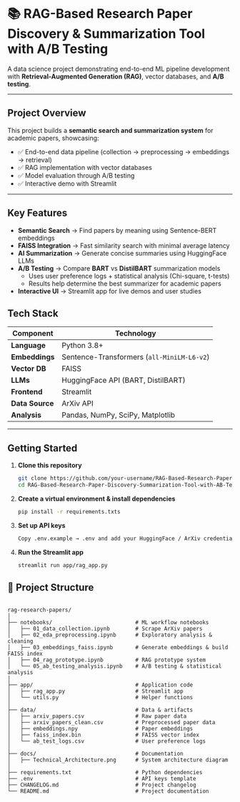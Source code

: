 
# 📚 RAG-Based Research Paper Discovery & Summarization Tool with A/B Testing

A data science project demonstrating end-to-end ML pipeline development with **Retrieval-Augmented Generation (RAG)**, vector databases, and **A/B testing**.

---

##  Project Overview
This project builds a **semantic search and summarization system** for academic papers, showcasing:

- ✅ End-to-end data pipeline (collection → preprocessing → embeddings → retrieval)  
- ✅ RAG implementation with vector databases  
- ✅ Model evaluation through A/B testing  
- ✅ Interactive demo with Streamlit  

---
##  Key Features

- **Semantic Search** → Find papers by meaning using Sentence-BERT embeddings  
- **FAISS Integration** → Fast similarity search with minimal average latency  
- **AI Summarization** → Generate concise summaries using HuggingFace LLMs  
- **A/B Testing** → Compare **BART** vs **DistilBART** summarization models
  - Uses user preference logs + statistical analysis (Chi-square, t-tests)
  - Results help determine the best summarizer for academic papers
- **Interactive UI** → Streamlit app for live demos and user studies  


##  Tech Stack

| Component        | Technology                                   |
|------------------|-----------------------------------------------|
| **Language**     | Python 3.8+                                  |
| **Embeddings**   | Sentence-Transformers (`all-MiniLM-L6-v2`)   |
| **Vector DB**    | FAISS                                        |
| **LLMs**         | HuggingFace API (BART, DistilBART)                   |
| **Frontend**     | Streamlit                                    |
| **Data Source**  | ArXiv API                                    |
| **Analysis**     | Pandas, NumPy, SciPy, Matplotlib             |

---
##  Getting Started

1. **Clone this repository**
   ```bash
   git clone https://github.com/your-username/RAG-Based-Research-Paper-Discovery-Summarization-Tool-with-AB-Testing.git
   cd RAG-Based-Research-Paper-Discovery-Summarization-Tool-with-AB-Testing
2. **Create a virtual environment & install dependencies**
   ```bash
   pip install -r requirements.txts
3. **Set up API keys**
   ```bash
   Copy .env.example → .env and add your HuggingFace / ArXiv credentials.

3. **Run the Streamlit app**
   ```bash
   streamlit run app/rag_app.py

## 📁 Project Structure

```plaintext

rag-research-papers/
│
├── notebooks/                          # ML workflow notebooks
│   ├── 01_data_collection.ipynb        # Scrape ArXiv papers
│   ├── 02_eda_preprocessing.ipynb      # Exploratory analysis & cleaning
│   ├── 03_embeddings_faiss.ipynb       # Generate embeddings & build FAISS index
│   ├── 04_rag_prototype.ipynb          # RAG prototype system
│   └── 05_ab_testing_analysis.ipynb    # A/B testing & statistical analysis
│
├── app/                                # Application code
│   ├── rag_app.py                      # Streamlit app
│   └── utils.py                        # Helper functions
│
├── data/                               # Data & artifacts
│   ├── arxiv_papers.csv                # Raw paper data
│   ├── arxiv_papers_clean.csv          # Preprocessed paper data
│   ├── embeddings.npy                  # Paper embeddings
│   ├── faiss_index.bin                 # FAISS vector index
│   └── ab_test_logs.csv                # User preference logs
│
├── docs/                               # Documentation
│   ├── Technical_Architecture.png      # System architecture diagram   
│   
├── requirements.txt                    # Python dependencies
├── .env                                # API keys template
├── CHANGELOG.md                        # Project changelog
└── README.md                           # Project documentation
